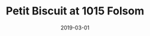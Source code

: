 ---
date: '2019-03-01'
artist: Petit Biscuit
festival: Noise Pop
venue: 1015 Folsom
city: San Francisco
state: CA
country: USA
price: $30.36
solo: 'No'
title: Petit Biscuit at 1015 Folsom
slug: 2019-03-01-petit-biscuit
cover: ''
genre: ''
category: show
tags: []
created: 02/15/2019
artists:
  - Petit Biscuit
openers: []
---